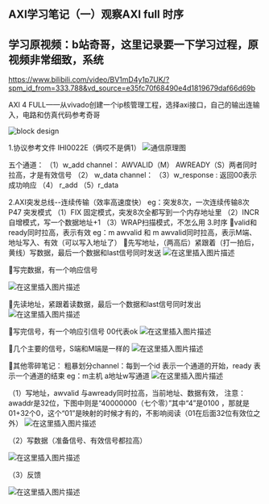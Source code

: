 ## **AXI学习笔记（一）观察AXI full 时序**

## 学习原视频：b站奇哥，这里记录要一下学习过程，原视频非常细致，系统

https://www.bilibili.com/video/BV1mD4y1p7UK/?spm_id_from=333.788&vd_source=e35fc70f68490e4d1819679daf66d69b

AXI 4 FULL——从vivado创建一个ip核管理工程，选择axi接口，自己的输出连输入，电路和仿真代码参考奇哥

![block design](https://i-blog.csdnimg.cn/direct/460ecdc67d0546bfae5a457ac3339f87.png)

1.协议参考文件 IHI0022E（俩哎不是俩1）
![通信原理图](https://i-blog.csdnimg.cn/direct/4ca11cefa9f74c13a14288cb9c76d7e2.png)

五个通道：
（1）w_add channel： AWVALID（M） AWREADY（S）两者同时拉高，才是有效信号 
（2） w_data channel：
（3）w_response : 返回00表示 成功响应
（4） r_add 
（5）r_data
   
2.AXI突发总线--连续传输（效率高速度快）
eg：突发8次，一次连续传输8次
P47 突发模式
（1）FIX 固定模式，突发8次全都写到一个内存地址里
（2）INCR 自增模式，写一个数据地址+1
（3）WRAP扫描模式，不怎么用
3.时序
valid和ready同时拉高，表示有效
eg：m awvalid 和 m awvalid同时拉高，表示M端、地址写入、有效（可以写入地址了）
先写地址，（两高后）紧跟着（打一拍后，黄线）写数据，最后一个数据和last信号同时发送
![在这里插入图片描述](https://i-blog.csdnimg.cn/direct/2ebbd83441934613b1f5c90f1807f51f.png)

写完数据，有一个响应信号

![在这里插入图片描述](https://i-blog.csdnimg.cn/direct/72dddc40b18042e8b940551a4cf43829.png)


先读地址，紧跟着读数据，最后一个数据和last信号同时发出
![在这里插入图片描述](https://i-blog.csdnimg.cn/direct/a1ebd9ac380a4fdea4a2567ca9259681.png)


写完信号，有一个响应引信号 00代表ok
![在这里插入图片描述](https://i-blog.csdnimg.cn/direct/ec15af3856554f0395bee551ba924ec3.png)


几个主要的信号，S端和M端是一样的
![在这里插入图片描述](https://i-blog.csdnimg.cn/direct/d32af48df431454fbde96dc8a872e2dd.png)


其他零碎笔记：
粗暴划分channel：每到一个id 表示一个通道的开始，ready 表示一个通道的结束
eg：m主机 a地址w写通道 
![在这里插入图片描述](https://i-blog.csdnimg.cn/direct/7ede5163f501406fa3f689f22b6322ad.png)


（1）写地址，awvalid 与awready同时拉高，当前地址、数据有效，
注意：awaddr是32位，下图中则是“40000000（七个零）”其中“4”是0100 ，那就是01+32个0，这个“01”是映射的时候才有的，不影响阅读（01在后面32位有效位之外）
![在这里插入图片描述](https://i-blog.csdnimg.cn/direct/b8fc6d490a674441bdb23abf26052ad2.png)


 （2）写数据（准备信号、有效信号都拉高）
 
![在这里插入图片描述](https://i-blog.csdnimg.cn/direct/e2da27e09f6f4ae4984f1487bc8ee941.png)

（3）反馈


![在这里插入图片描述](https://i-blog.csdnimg.cn/direct/0adf2518571743cbba3bde89c75d3b45.png)
